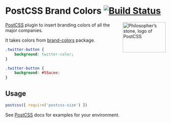 # PostCSS Brand Colors [![Build Status](https://travis-ci.org/postcss/postcss-brand-colors.svg)](https://travis-ci.org/postcss/postcss-brand-colors)

<img align="right" width="135" height="95" src="http://postcss.github.io/postcss/logo-leftp.png" title="Philosopher’s stone, logo of PostCSS">

[PostCSS] plugin to insert branding colors of all the major companies.

It takes colors from [brand-colors] package.

[brand-colors]: https://github.com/reimertz/brand-colors
[PostCSS]:      https://github.com/postcss/postcss

```css
.twitter-button {
    background: twitter-color;
}
```

```css
.twitter-button {
    background: #55acee;
}
```

## Usage

```js
postcss([ require('postcss-size') ])
```

See [PostCSS] docs for examples for your environment.
